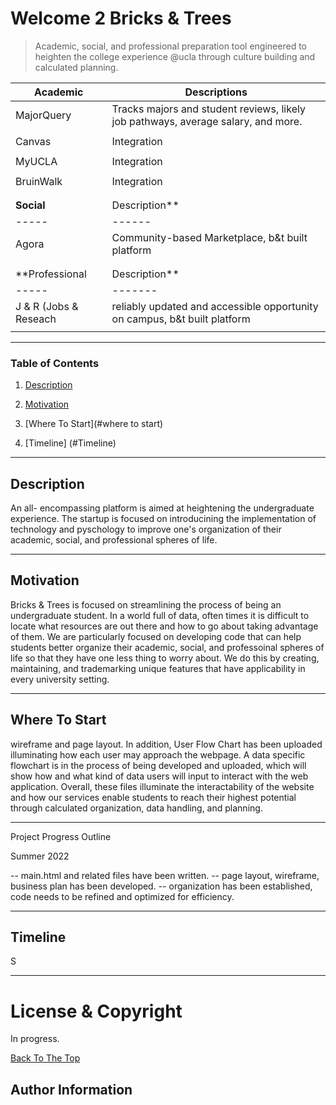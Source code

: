 # Welcome 2 Bricks & Trees 

> Academic, social, and professional preparation tool engineered to heighten the college experience @ucla through culture building and calculated planning.

| Academic  |  Descriptions  |  
|  ------   |    -------     |    
|MajorQuery |  Tracks majors and student reviews, likely job pathways, average salary, and more. |         
|           |                |               
|Canvas     |  Integration   |               
|           |                |              
| MyUCLA    | Integration    |
|           |                |    
|BruinWalk  | Integration    |
|           |                |
|           |                |
|**Social**   |  Description** |
|  -----    |    ------      |
|  Agora    | Community-based Marketplace, b&t built platform           |
|           |                |
|           |                |
**Professional |  Description**  |
|  -----     |   -------     |
| J & R (Jobs & Reseach    |   reliably updated and accessible opportunity on campus, b&t built platform           |
|            |               |









---





### Table of Contents

1. [Description](#description)

2. [Motivation](#motivation)

3. [Where To Start](#where to start)

4. [Timeline] (#Timeline)




---

## Description

An all- encompassing platform is aimed at heightening the undergraduate experience. The startup is focused on introducining the implementation of technology and pyschology to improve one's organization of their academic, social, and professional spheres of life. 


---
## Motivation

Bricks & Trees is focused on streamlining the process of being an undergraduate student. In a world full of data, often times it is difficult to locate what resources are out there and how to go about taking advantage of them. We are particularly focused on developing code that can help students better organize their academic, social, and professoinal spheres of life so that they have one less thing to worry about. We do this by creating, maintaining, and trademarking unique features that have applicability in every university setting. 

---

## Where To Start

wireframe and page layout. In addition, User Flow Chart has been uploaded illuminating how each user may approach the webpage. A data specific flowchart is in the process of being developed and uploaded, which will show how and what kind of data users will input to interact with the web application. Overall, these files illuminate the interactability of the website and how our services enable students to reach their highest potential through calculated organization, data handling, and planning. 

---

Project Progress Outline 

Summer 2022

-- main.html and related files have been written.
-- page layout, wireframe, business plan has been developed.
-- organization has been established, code needs to be refined and optimized for efficiency. 

---
## Timeline


S






---

# License & Copyright
In progress. 

[Back To The Top](#bruin-plan-project)


## Author Information

